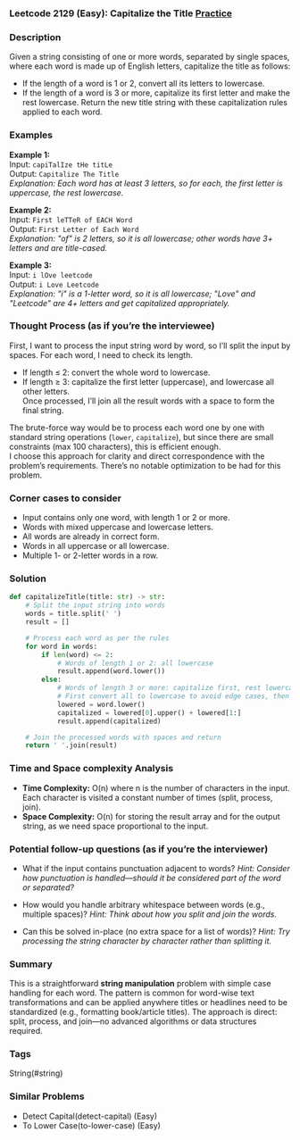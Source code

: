 ### Leetcode 2129 (Easy): Capitalize the Title [Practice](https://leetcode.com/problems/capitalize-the-title)

### Description  
Given a string consisting of one or more words, separated by single spaces, where each word is made up of English letters, capitalize the title as follows:
- If the length of a word is 1 or 2, convert all its letters to lowercase.
- If the length of a word is 3 or more, capitalize its first letter and make the rest lowercase.
Return the new title string with these capitalization rules applied to each word.

### Examples  

**Example 1:**  
Input: `capiTalIze tHe titLe`  
Output: `Capitalize The Title`  
*Explanation: Each word has at least 3 letters, so for each, the first letter is uppercase, the rest lowercase.*

**Example 2:**  
Input: `First leTTeR of EACH Word`  
Output: `First Letter of Each Word`  
*Explanation: "of" is 2 letters, so it is all lowercase; other words have 3+ letters and are title-cased.*

**Example 3:**  
Input: `i lOve leetcode`  
Output: `i Love Leetcode`  
*Explanation: "i" is a 1-letter word, so it is all lowercase; "Love" and "Leetcode" are 4+ letters and get capitalized appropriately.*

### Thought Process (as if you’re the interviewee)  
First, I want to process the input string word by word, so I’ll split the input by spaces. For each word, I need to check its length.  
- If length ≤ 2: convert the whole word to lowercase.
- If length ≥ 3: capitalize the first letter (uppercase), and lowercase all other letters.  
Once processed, I’ll join all the result words with a space to form the final string.

The brute-force way would be to process each word one by one with standard string operations (`lower`, `capitalize`), but since there are small constraints (max 100 characters), this is efficient enough.  
I choose this approach for clarity and direct correspondence with the problem’s requirements. There’s no notable optimization to be had for this problem.

### Corner cases to consider  
- Input contains only one word, with length 1 or 2 or more.
- Words with mixed uppercase and lowercase letters.
- All words are already in correct form.
- Words in all uppercase or all lowercase.
- Multiple 1- or 2-letter words in a row.

### Solution

```python
def capitalizeTitle(title: str) -> str:
    # Split the input string into words
    words = title.split(' ')
    result = []

    # Process each word as per the rules
    for word in words:
        if len(word) <= 2:
            # Words of length 1 or 2: all lowercase
            result.append(word.lower())
        else:
            # Words of length 3 or more: capitalize first, rest lowercase
            # First convert all to lowercase to avoid edge cases, then capitalize first letter
            lowered = word.lower()
            capitalized = lowered[0].upper() + lowered[1:]
            result.append(capitalized)

    # Join the processed words with spaces and return
    return ' '.join(result)
```

### Time and Space complexity Analysis  

- **Time Complexity:** O(n) where n is the number of characters in the input. Each character is visited a constant number of times (split, process, join).
- **Space Complexity:** O(n) for storing the result array and for the output string, as we need space proportional to the input.

### Potential follow-up questions (as if you’re the interviewer)  

- What if the input contains punctuation adjacent to words?
  *Hint: Consider how punctuation is handled—should it be considered part of the word or separated?*

- How would you handle arbitrary whitespace between words (e.g., multiple spaces)?
  *Hint: Think about how you split and join the words.*

- Can this be solved in-place (no extra space for a list of words)?
  *Hint: Try processing the string character by character rather than splitting it.*

### Summary
This is a straightforward **string manipulation** problem with simple case handling for each word. The pattern is common for word-wise text transformations and can be applied anywhere titles or headlines need to be standardized (e.g., formatting book/article titles). The approach is direct: split, process, and join—no advanced algorithms or data structures required.

### Tags
String(#string)

### Similar Problems
- Detect Capital(detect-capital) (Easy)
- To Lower Case(to-lower-case) (Easy)